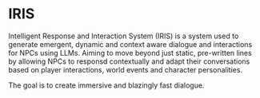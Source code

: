 # IRIS
Intelligent Response and Interaction System (IRIS) is a system used to generate emergent, dynamic and context aware dialogue and interactions for NPCs
using LLMs. Aiming to move beyond just static, pre-written lines by allowing NPCs to responsd contextually and adapt their conversations based on player interactions,
world events and character personalities.

The goal is to create immersive and blazingly fast dialogue.

